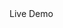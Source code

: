<div style:"align:center">
  <a herf:"https://dopedev32.github.io/Mini_Projects/Form%20Page/Index.html">Live Demo</a>
</div>
